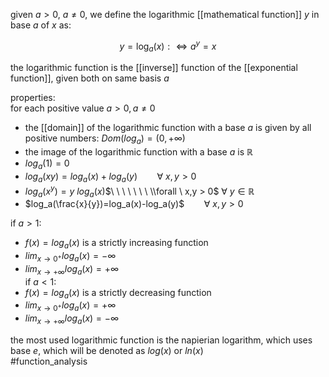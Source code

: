 given $a>0$, $a\neq 0$, we define the logarithmic [[mathematical function]] $y$ in base $a$ of $x$ as:  
  
$$y=\log_a(x):\iff a^y = x$$  
  
the logarithmic function is the [[inverse]] function of the [[exponential function]], given both on same basis $a$  
  
properties:  
for each positive value $a>0, a\neq 0$  
- the [[domain]] of the logarithmic function with a base $a$ is given by all positive numbers: $Dom(log_a)= (0, + \infty)$  
- the image of the logarithmic function with a base $a$ is $\mathbb{R}$  
- $log_a(1)=0$  
- $log_a(xy)=log_a(x)+log_a(y)$$\ \ \ \ \ \ \ \ \forall \ x,y > 0$  
- $log_a(x^y)=y\ log_a(x)$$\ \ \ \ \ \ \ \\forall \ x,y > 0$ $\forall \ y \in \mathbb{R}$  
- $log_a(\frac{x}{y})=log_a(x)-log_a(y)$$\ \ \ \ \ \ \ \ \forall \ x,y > 0$  
  
if $a>1$:  
- $f(x)=log_a(x)$ is a strictly increasing function  
- $lim_{x\to 0^+}log_a(x)=-\infty$  
- $lim_{x\to +\infty}log_a(x)=+\infty$  
if $a<1$:  
- $f(x)=log_a(x)$ is a strictly decreasing function  
- $lim_{x\to 0^+}log_a(x)=+\infty$  
- $lim_{x\to +\infty}log_a(x)=-\infty$  
  
the most used logarithmic function is the napierian logarithm, which uses base $e$, which will be denoted as $log(x)$ or $ln(x)$  
#function_analysis